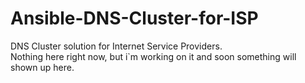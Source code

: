 # Ansible-DNS-Cluster-for-ISP
DNS Cluster solution for Internet Service Providers. <br>
Nothing here right now, but i`m working on it and soon something will shown up here.
